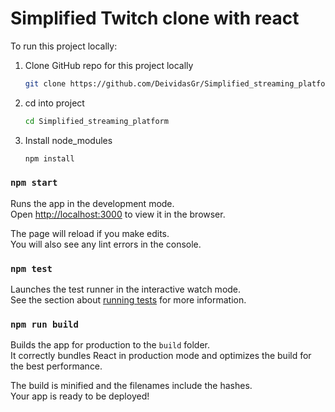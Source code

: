 # Simplified Twitch clone with react

To run this project locally:

1. Clone GitHub repo for this project locally
   ```bash
   git clone https://github.com/DeividasGr/Simplified_streaming_platform.git
   ```
2. cd into project
   ```bash
   cd Simplified_streaming_platform
   ```
3. Install node_modules
   ```bash
   npm install
   ```

### `npm start`

Runs the app in the development mode.\
Open [http://localhost:3000](http://localhost:3000) to view it in the browser.

The page will reload if you make edits.\
You will also see any lint errors in the console.

### `npm test`

Launches the test runner in the interactive watch mode.\
See the section about [running tests](https://facebook.github.io/create-react-app/docs/running-tests) for more information.

### `npm run build`

Builds the app for production to the `build` folder.\
It correctly bundles React in production mode and optimizes the build for the best performance.

The build is minified and the filenames include the hashes.\
Your app is ready to be deployed!
